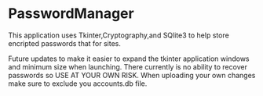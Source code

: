 # PasswordManager
This application uses Tkinter,Cryptography,and SQlite3 to help store encripted passwords that for sites. 


Future updates to make it easier to expand the tkinter application windows and minimum size when launching. There currently is no ability to recover passwords so USE AT YOUR OWN RISK. When uploading your own changes make sure to exclude you accounts.db file.
